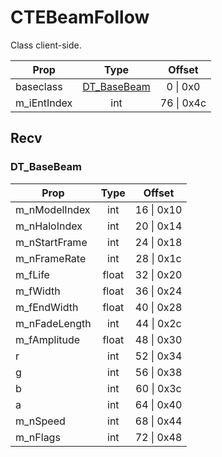 # CTEBeamFollow
Class client-side.

|Prop|Type|Offset|
|---|:-:|:-:|
|baseclass|[DT_BaseBeam](#DT_BaseBeam)|0 \| 0x0|
|m_iEntIndex|int|76 \| 0x4c|

## Recv

### DT_BaseBeam

|Prop|Type|Offset|
|---|:-:|:-:|
|m_nModelIndex|int|16 \| 0x10|
|m_nHaloIndex|int|20 \| 0x14|
|m_nStartFrame|int|24 \| 0x18|
|m_nFrameRate|int|28 \| 0x1c|
|m_fLife|float|32 \| 0x20|
|m_fWidth|float|36 \| 0x24|
|m_fEndWidth|float|40 \| 0x28|
|m_nFadeLength|int|44 \| 0x2c|
|m_fAmplitude|float|48 \| 0x30|
|r|int|52 \| 0x34|
|g|int|56 \| 0x38|
|b|int|60 \| 0x3c|
|a|int|64 \| 0x40|
|m_nSpeed|int|68 \| 0x44|
|m_nFlags|int|72 \| 0x48|
